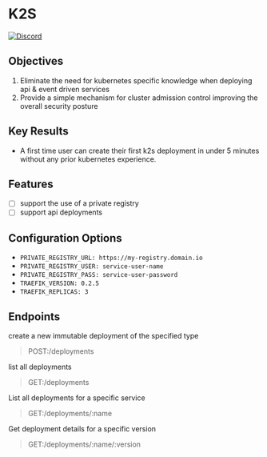 # K2S

[![Discord](https://badgen.net/badge/icon/discord?icon=discord&label)](https://discord.com/channels/929003936709509160/1038103432378187776)

## Objectives

1. Eliminate the need for kubernetes specific knowledge when deploying api & event driven services
2. Provide a simple mechanism for cluster admission control improving the overall security posture

## Key Results

- A first time user can create their first k2s deployment in under 5 minutes without any prior kubernetes experience.

## Features

- [ ] support the use of a private registry
- [ ] support api deployments

## Configuration Options

- `PRIVATE_REGISTRY_URL: https://my-registry.domain.io`
- `PRIVATE_REGISTRY_USER: service-user-name`
- `PRIVATE_REGISTRY_PASS: service-user-password`
- `TRAEFIK_VERSION: 0.2.5`
- `TRAEFIK_REPLICAS: 3`

## Endpoints

create a new immutable deployment of the specified type

> POST:/deployments

list all deployments

> GET:/deployments

List all deployments for a specific service

> GET:/deployments/:name

Get deployment details for a specific version

> GET:/deployments/:name/:version

